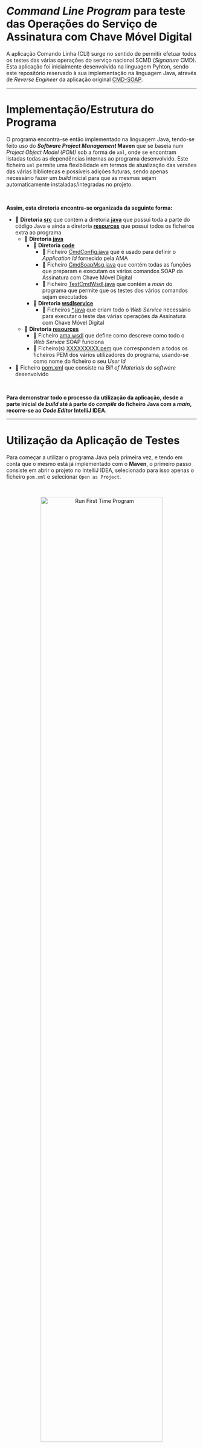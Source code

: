 # *Command Line Program* para teste das Operações do Serviço de Assinatura com Chave Móvel Digital

A aplicação Comando Linha (CLI) surge no sentido de permitir efetuar todos os testes das várias operações do serviço nacional SCMD (*Signature* CMD). Esta aplicação foi inicialmente desenvolvida na linguagem Pyhton, sendo este repositório reservado à sua implementação na linguagem Java, através de *Reverse Engineer* da aplicação original [CMD-SOAP](https://github.com/devisefutures/CMD-SOAP).

---

# Implementação/Estrutura do Programa

O programa encontra-se então implementado na linguagem Java, tendo-se feito uso do ***Software Project Management* Maven** que se baseia num  *Project Object Model (POM)* sob a forma de `xml`, onde se encontram listadas todas as dependências internas ao programa desenvolvido. 
Este ficheiro `xml` permite uma flexibilidade em termos de atualização das versões das várias bibliotecas e possíveis adições futuras, sendo apenas necessário fazer um *build* inicial para que as mesmas sejam automaticamente instaladas/integradas no projeto.

<br/>

**Assim, esta diretoria encontra-se organizada da seguinte forma:**

- :open_file_folder: **Diretoria [src](https://github.com/uminho-miei-engseg-19-20/Grupo5/tree/master/Projetos/Projeto%203/CMD-SOAP/src/main)** que contém a diretoria **[java](https://github.com/uminho-miei-engseg-19-20/Grupo5/tree/master/Projetos/Projeto%203/CMD-SOAP/src/main/java)** que possui toda a parte do código Java e ainda a diretoria **[resources](https://github.com/uminho-miei-engseg-19-20/Grupo5/tree/master/Projetos/Projeto%203/CMD-SOAP/src/main/resources)** que possui todos os ficheiros extra ao programa
  - :open_file_folder: **Diretoria [java](https://github.com/uminho-miei-engseg-19-20/Grupo5/tree/master/Projetos/Projeto%203/CMD-SOAP/src/main/java)**
    - :file_folder: **Diretoria [code](https://github.com/uminho-miei-engseg-19-20/Grupo5/tree/master/Projetos/Projeto%203/CMD-SOAP/src/main/java/code)**
      - :memo: Ficheiro [CmdConfig.java](https://github.com/uminho-miei-engseg-19-20/Grupo5/blob/master/Projetos/Projeto%203/CMD-SOAP/src/main/java/code/CmdConfig.java) que é usado para definir o *Application Id* fornecido pela AMA 
      - :memo: Ficheiro [CmdSoapMsg.java](https://github.com/uminho-miei-engseg-19-20/Grupo5/blob/master/Projetos/Projeto%203/CMD-SOAP/src/main/java/code/CmdSoapMsg.java) que contém todas as funções que preparam e executam os vários comandos SOAP da Assinatura com Chave Móvel Digital
      - :memo: Ficheiro [TestCmdWsdl.java](https://github.com/uminho-miei-engseg-19-20/Grupo5/blob/master/Projetos/Projeto%203/CMD-SOAP/src/main/java/code/TestCmdWsdl.java) que contém a *main* do programa que permite que os testes dos vários comandos sejam executados
    - :file_folder: **Diretoria [wsdlservice](https://github.com/uminho-miei-engseg-19-20/Grupo5/tree/master/Projetos/Projeto%203/CMD-SOAP/src/main/java/wsdlservice)**
      - :memo: Ficheiros  [\*.java](https://github.com/uminho-miei-engseg-19-20/Grupo5/tree/master/Projetos/Projeto%203/CMD-SOAP/src/main/java/wsdlservice)  que criam todo o *Web Service* necessário para executar o teste das várias operações da Assinatura com Chave Móvel Digital
  - :open_file_folder: **Diretoria [resources](https://github.com/uminho-miei-engseg-19-20/Grupo5/tree/master/Projetos/Projeto%203/CMD-SOAP/src/main/resources)**
    - :page_facing_up: Ficheiro [ama.wsdl](https://github.com/uminho-miei-engseg-19-20/Grupo5/blob/master/Projetos/Projeto%203/CMD-SOAP/src/main/resources/ama.wsdl) que define como descreve como todo o *Web Service* SOAP funciona 
    - :key: Ficheiro(s) [XXXXXXXXX.pem](https://github.com/uminho-miei-engseg-19-20/Grupo5/blob/master/Projetos/Projeto%203/CMD-SOAP/src/main/resources/ama.wsdl) que correspondem a todos os ficheiros PEM dos vários utilizadores do programa, usando-se como nome do ficheiro o seu *User Id*
- :bookmark_tabs: Ficheiro [pom.xml](https://github.com/uminho-miei-engseg-19-20/Grupo5/blob/master/Projetos/Projeto%203/CMD-SOAP/pom.xml) que consiste na *Bill of Materials* do *software* desenvolvido

<br/>

**Para demonstrar todo o processo da utilização da aplicação, desde a parte inicial de *build* até à parte do *compile* do ficheiro Java com a *main*, recorre-se ao *Code Editor* IntelliJ IDEA**.

---

# Utilização da Aplicação de Testes

Para começar a utilizar o programa Java pela primeira vez, e tendo em conta que o mesmo está já implementado com o **Maven**, o primeiro passo consiste em abrir o projeto no IntelliJ IDEA, selecionado para isso apenas o ficheiro `pom.xml` e selecionar `Open as Project`. 

<br/>

<p align = "center">
   <img src = "https://github.com/uminho-miei-engseg-19-20/Grupo5/blob/master/Projetos/Projeto%203/Run%20First%20Time%20Program.gif" alt = "Run First Time Program" width="80%"/>
</p>
<p align = "center"><b>Figura 1.</b> Demonstração de como fazer o <i>build</i> inicial do programa<br/></p>

<br/>

- Abrir o ficheiro `pom.xml` e clicar no ícone de ferramenta a verde na parte superior da janela.
  - Isto faz um *compile/build* inicial desse mesmo ficheiro `pom.xml`, que trata de criar toda a pasta **target** com as devidas Classes Java necessárias ao programa.
  - Todas as dependências definidas na *Bill of Materials* são corretamente instaladas e armazenadas na diretoria `.idea/libraries`.
- Navegar até à Diretoria [code](https://github.com/uminho-miei-engseg-19-20/Grupo5/tree/master/Projetos/Projeto%203/CMD-SOAP/src/main/java/code), selecionado o Ficheiro [TestCmdWsdl.java](https://github.com/uminho-miei-engseg-19-20/Grupo5/blob/master/Projetos/Projeto%203/CMD-SOAP/src/main/java/code/TestCmdWsdl.java).
- Com o ficheiro aberto, o próprio IntelliJ IDEA cria um ícone de play a verde que ao ser acionado permite fazer o *run* da Classse `main` nele descriminada.

<br/>

**Este conjunto de passos inicia o programa, espoletando a exibição do menu principal do mesmo:**

<br/>

<p align = "center">
   <img src = "https://github.com/uminho-miei-engseg-19-20/Grupo5/blob/master/Projetos/Projeto%203/Menu%20Command%20Line%20Program.png" alt = "Run First Time Program" width="80%"/>
</p>
<p align = "center"><b>Figura 2.</b>Menu Principal do <i>Command Line Program</i><br/></p>  

<br/>

## Exemplo da utilização Comando GetAll

Para demonstrar o uso de um dos comandos disponibilizados no Menu Principal do nosso *Command Line Program*, foque-se no compando principal que trata de executar todas as operações pensadas para o programa. 

<br/>

**Ao optar-se por esta *option* surge um novo menu totalmente adaptado a essa escolha. Note-se que para cada escolha existe um menu específico:**

<br/>

<p align = "center">
   <img src = "https://github.com/uminho-miei-engseg-19-20/Grupo5/blob/master/Projetos/Projeto%203/Menu%20Test%20All%20Commands.png" alt = "Menu Test All Commands" width="80%"/>
</p>
<p align = "center"><b>Figura 3.</b> Menu <i>Test All Commands</i><br/></p>

</br>

- Insere-se o *path* do documento ao qual se vai aplicar a Assinatura com Chave Móvel Digital.
- Insere-se o número de telemóvel do Utilizador seguido do seu Pin.
- **Caso não tenha sido configurado o *Application Id* no ficheiro [CmdConfig.java](https://github.com/uminho-miei-engseg-19-20/Grupo5/blob/master/Projetos/Projeto%203/CMD-SOAP/src/main/java/code/CmdConfig.java), insere-se também. Caso contrário, *enter* para ignorar**.

<br/>

**Com estes dados o programa será capaz de processar todo o resto, pedindo ao utilizador o OTP recebido no seu telemóvel. Com esse OTP validado, e se tudo correr bem como planeado, a assinatura é validada com sucesso, sendo o resultado esperado o seguinte:**

```
Test Command Line Program (for Preprod/Prod Signature CMD (SOAP) version 1.6 technical specification)
Initializing Test of All Commands
0% ...   Reading Arguments from the Command Line
         Document Name: teste.txt, User Id: +351 913392656
10% ...  Contacting CMD SOAP Server for GetCertificate Operation
20% ...  Certificate Emitted for "Diogo Emanuel da Silva Nogueira"
         by the Certification Entity "EC de Chave Móvel Digital de Assinatura Digital Qualificada do Cartão de Cidadão 00003"
         in the Hierarchy of "Cartão de Cidadão 006"
30% ...  Reading the Document "teste.txt"
40% ...  Hashing the Document "teste.txt"
50% ...  Generated Hash 
         [37, 94, -103, 42, 42, -117, -51, -128, 127, 80, -83, 102, ... ]
60% ...  Contacting CMD SOAP Server for CCMovelSign Operation
70% ...  Process Id returned by CCMovelSign Operation
         172ad597-4e77-499b-8f1e-6f00924b5cac
80% ...  Initializing OTP Validation

Enter the OTP received on your Device:
066181
90% ...  Contacting CMD SOAP Server for ValidateOtp Operation
OTP code is valid
100% ... Signature returned by ValidateOtp Operation
         [24, 0, -22, 35, -120, 36, -2, -91, -94, -5, 45, -55, -21, -63, ... ]
110% ... Validating Signature

Assinatura verificada com sucesso.

############################################ Test All Done ##############################################
```

---

# Notas

1. Não é necessário instalar qualquer biblioteca de forma manual.
2. A aplicação foi testada usando-se o SDK `openjdk-14.0.1`.
3. Antes de usar, verificar o *value* da variável ***Application Id***  no ficheiro [CmdConfig.java](https://github.com/uminho-miei-engseg-19-20/Grupo5/blob/master/Projetos/Projeto%203/CMD-SOAP/src/main/java/code/CmdConfig.java).
